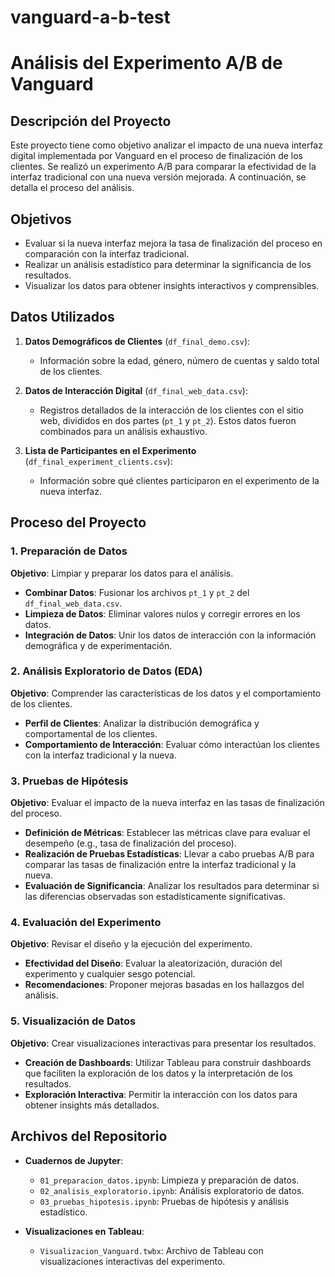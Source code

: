 # vanguard-a-b-test

# Análisis del Experimento A/B de Vanguard

## Descripción del Proyecto

Este proyecto tiene como objetivo analizar el impacto de una nueva interfaz digital implementada por Vanguard en el proceso de finalización de los clientes. Se realizó un experimento A/B para comparar la efectividad de la interfaz tradicional con una nueva versión mejorada. A continuación, se detalla el proceso del análisis.

## Objetivos

- Evaluar si la nueva interfaz mejora la tasa de finalización del proceso en comparación con la interfaz tradicional.
- Realizar un análisis estadístico para determinar la significancia de los resultados.
- Visualizar los datos para obtener insights interactivos y comprensibles.

## Datos Utilizados

1. **Datos Demográficos de Clientes** (`df_final_demo.csv`):
   - Información sobre la edad, género, número de cuentas y saldo total de los clientes.

2. **Datos de Interacción Digital** (`df_final_web_data.csv`):
   - Registros detallados de la interacción de los clientes con el sitio web, divididos en dos partes (`pt_1` y `pt_2`). Estos datos fueron combinados para un análisis exhaustivo.

3. **Lista de Participantes en el Experimento** (`df_final_experiment_clients.csv`):
   - Información sobre qué clientes participaron en el experimento de la nueva interfaz.

## Proceso del Proyecto

### 1. Preparación de Datos

**Objetivo**: Limpiar y preparar los datos para el análisis.

- **Combinar Datos**: Fusionar los archivos `pt_1` y `pt_2` del `df_final_web_data.csv`.
- **Limpieza de Datos**: Eliminar valores nulos y corregir errores en los datos.
- **Integración de Datos**: Unir los datos de interacción con la información demográfica y de experimentación.

### 2. Análisis Exploratorio de Datos (EDA)

**Objetivo**: Comprender las características de los datos y el comportamiento de los clientes.

- **Perfil de Clientes**: Analizar la distribución demográfica y comportamental de los clientes.
- **Comportamiento de Interacción**: Evaluar cómo interactúan los clientes con la interfaz tradicional y la nueva.

### 3. Pruebas de Hipótesis

**Objetivo**: Evaluar el impacto de la nueva interfaz en las tasas de finalización del proceso.

- **Definición de Métricas**: Establecer las métricas clave para evaluar el desempeño (e.g., tasa de finalización del proceso).
- **Realización de Pruebas Estadísticas**: Llevar a cabo pruebas A/B para comparar las tasas de finalización entre la interfaz tradicional y la nueva.
- **Evaluación de Significancia**: Analizar los resultados para determinar si las diferencias observadas son estadísticamente significativas.

### 4. Evaluación del Experimento

**Objetivo**: Revisar el diseño y la ejecución del experimento.

- **Efectividad del Diseño**: Evaluar la aleatorización, duración del experimento y cualquier sesgo potencial.
- **Recomendaciones**: Proponer mejoras basadas en los hallazgos del análisis.

### 5. Visualización de Datos

**Objetivo**: Crear visualizaciones interactivas para presentar los resultados.

- **Creación de Dashboards**: Utilizar Tableau para construir dashboards que faciliten la exploración de los datos y la interpretación de los resultados.
- **Exploración Interactiva**: Permitir la interacción con los datos para obtener insights más detallados.

## Archivos del Repositorio

- **Cuadernos de Jupyter**:
  - `01_preparacion_datos.ipynb`: Limpieza y preparación de datos.
  - `02_analisis_exploratorio.ipynb`: Análisis exploratorio de datos.
  - `03_pruebas_hipotesis.ipynb`: Pruebas de hipótesis y análisis estadístico.

- **Visualizaciones en Tableau**:
  - `Visualizacion_Vanguard.twbx`: Archivo de Tableau con visualizaciones interactivas del experimento.


